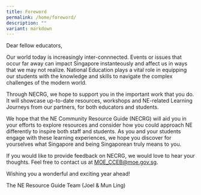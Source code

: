```yaml
---
title: Foreword
permalink: /home/foreword/
description: ""
variant: markdown
---
```

Dear fellow educators,

Our world today is increasingly inter-connnected. Events or issues that occur far away can impact Singapore instanteously and affect us in ways that we may not realize. National Education plays a vital role in equipping our students with the knowledge and skills to navigate the complex challenges of the modern world.

Through NECRG, we hope to support you in the important work that you do. It will showcase up-to-date resources, workshops and NE-related Learning Journeys from our partners, for both educators and students.

We hope that the NE Community Resource Guide (NECRG) will aid you in your efforts to explore resources and consider how you could approach NE differently to inspire both staff and students. As you and your students engage with these learning experiences, we hope you discover for yourselves what Singapore and being Singaporean truly means to you.

If you would like to provide feedback on NECRG, we would love to hear your thoughts. Feel free to contact us at MOE_CCEB@moe.gov.sg.

Wishing you a wonderful and exciting year ahead!

The NE Resource Guide Team (Joel & Mun Ling)